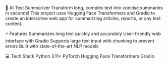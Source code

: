 📝 AI Text Summarizer
Transform long, complex text into concise summaries in seconds! This project uses Hugging Face Transformers and Gradio to create an interactive web app for summarizing articles, reports, or any text content.

⚡ Features
Summarizes long text quickly and accurately
User-friendly web interface with Gradio
Supports large text input with chunking to prevent errors
Built with state-of-the-art NLP models

💻 Tech Stack
Python 3.11+
PyTorch
Hugging Face Transformers
Gradio
